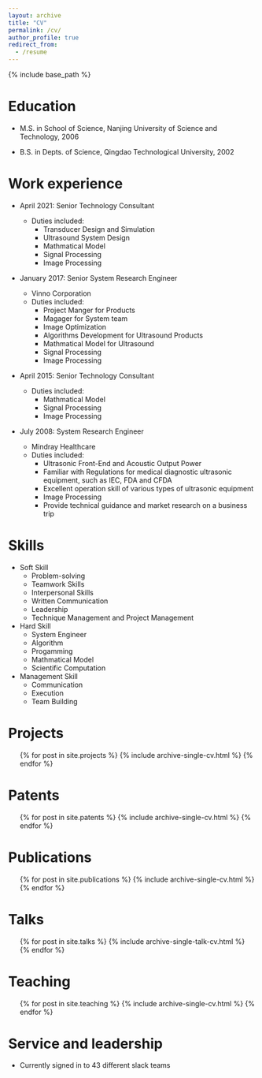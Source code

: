 ```yaml
---
layout: archive
title: "CV"
permalink: /cv/
author_profile: true
redirect_from:
  - /resume
---
```


{% include base_path %}

Education
======
* M.S. in School of Science, Nanjing University of Science and Technology, 2006

* B.S. in Depts. of Science, Qingdao Technological University, 2002


Work experience
======
* April 2021: Senior Technology Consultant
  * Duties included:
    * Transducer Design and Simulation
    * Ultrasound System Design
    * Mathmatical Model
    * Signal Processing
    * Image Processing
* January 2017: Senior System Research Engineer
  * Vinno Corporation
  * Duties included:
    * Project Manger for Products
    * Magager for System team
    * Image Optimization
    * Algorithms Development for Ultrasound Products
    * Mathmatical Model for Ultrasound
    * Signal Processing
    * Image Processing

* April 2015: Senior Technology Consultant
  * Duties included:
    * Mathmatical Model
    * Signal Processing
    * Image Processing
  
* July 2008: System Research Engineer
  * Mindray Healthcare
  * Duties included: 
     * Ultrasonic Front-End and Acoustic Output Power
     * Familiar with Regulations for medical diagnostic ultrasonic equipment, such as IEC, FDA and CFDA
     * Excellent operation skill of various types of ultrasonic equipment
     * Image Processing
     * Provide technical guidance and market research on a business trip 

  
Skills
======
* Soft Skill
  * Problem-solving
  * Teamwork Skills
  * Interpersonal Skills
  * Written Communication
  * Leadership 
  * Technique Management and Project Management
* Hard Skill
  * System Engineer
  * Algorithm
  * Progamming
  * Mathmatical Model
  * Scientific Computation
* Management Skill
  * Communication
  * Execution
  * Team Building
  
Projects
======
  <ul>{% for post in site.projects %}
    {% include archive-single-cv.html %}
  {% endfor %}</ul>
  
Patents
======
  <ul>{% for post in site.patents %}
    {% include archive-single-cv.html %}
  {% endfor %}</ul>
  
Publications
======
  <ul>{% for post in site.publications %}
    {% include archive-single-cv.html %}
  {% endfor %}</ul>
  
Talks
======
  <ul>{% for post in site.talks %}
    {% include archive-single-talk-cv.html %}
  {% endfor %}</ul>
  
Teaching
======
  <ul>{% for post in site.teaching %}
    {% include archive-single-cv.html %}
  {% endfor %}</ul>
  
Service and leadership
======
* Currently signed in to 43 different slack teams
